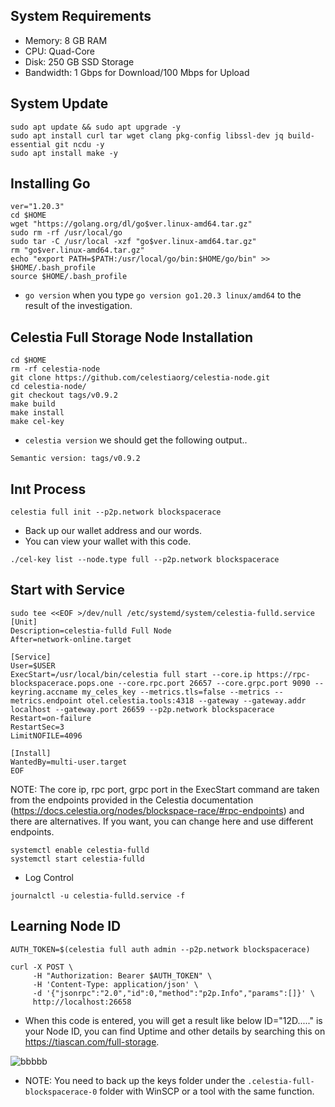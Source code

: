 ## System Requirements
- Memory: 8 GB RAM
- CPU: Quad-Core
- Disk: 250 GB SSD Storage
- Bandwidth: 1 Gbps for Download/100 Mbps for Upload

## System Update
```
sudo apt update && sudo apt upgrade -y
sudo apt install curl tar wget clang pkg-config libssl-dev jq build-essential git ncdu -y
sudo apt install make -y
```

## Installing Go
```
ver="1.20.3"
cd $HOME
wget "https://golang.org/dl/go$ver.linux-amd64.tar.gz"
sudo rm -rf /usr/local/go
sudo tar -C /usr/local -xzf "go$ver.linux-amd64.tar.gz"
rm "go$ver.linux-amd64.tar.gz"
echo "export PATH=$PATH:/usr/local/go/bin:$HOME/go/bin" >> $HOME/.bash_profile
source $HOME/.bash_profile
```

- ``go version``  when you type ``go version go1.20.3 linux/amd64`` to the result of the investigation.

## Celestia Full Storage Node Installation
```
cd $HOME 
rm -rf celestia-node 
git clone https://github.com/celestiaorg/celestia-node.git 
cd celestia-node/ 
git checkout tags/v0.9.2 
make build 
make install 
make cel-key 
```

- ``celestia version`` we should get the following output..
```
Semantic version: tags/v0.9.2
```

## Inıt Process
```
celestia full init --p2p.network blockspacerace
```

- Back up our wallet address and our words. 
- You can view your wallet with this code.
```
./cel-key list --node.type full --p2p.network blockspacerace
```

## Start with Service
```
sudo tee <<EOF >/dev/null /etc/systemd/system/celestia-fulld.service
[Unit]
Description=celestia-fulld Full Node
After=network-online.target

[Service]
User=$USER
ExecStart=/usr/local/bin/celestia full start --core.ip https://rpc-blockspacerace.pops.one --core.rpc.port 26657 --core.grpc.port 9090 --keyring.accname my_celes_key --metrics.tls=false --metrics --metrics.endpoint otel.celestia.tools:4318 --gateway --gateway.addr localhost --gateway.port 26659 --p2p.network blockspacerace
Restart=on-failure
RestartSec=3
LimitNOFILE=4096

[Install]
WantedBy=multi-user.target
EOF
```

NOTE: The core ip, rpc port, grpc port in the ExecStart command are taken from the endpoints provided in the Celestia documentation (https://docs.celestia.org/nodes/blockspace-race/#rpc-endpoints) and there are alternatives. If you want, you can change here and use different endpoints.

```
systemctl enable celestia-fulld
systemctl start celestia-fulld
```
- Log Control
```
journalctl -u celestia-fulld.service -f
```

## Learning Node ID
```
AUTH_TOKEN=$(celestia full auth admin --p2p.network blockspacerace)
```
```
curl -X POST \
     -H "Authorization: Bearer $AUTH_TOKEN" \
     -H 'Content-Type: application/json' \
     -d '{"jsonrpc":"2.0","id":0,"method":"p2p.Info","params":[]}' \
     http://localhost:26658
```

- When this code is entered, you will get a result like below ID="12D....." is your Node ID, you can find Uptime and other details by searching this on https://tiascan.com/full-storage.

![bbbbb](https://user-images.githubusercontent.com/73176377/229496749-562366e9-6b79-4fa5-a266-1b6b3bdacb76.PNG)

- NOTE: You need to back up the keys folder under the ``.celestia-full-blockspacerace-0`` folder with WinSCP or a tool with the same function.

